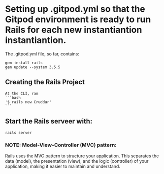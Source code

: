# Setting up .gitpod.yml so that the Gitpod environment is ready to run Rails for each new  instantiantion instantiantion.
The .gitpod.yml file, so far, contains:

    gem install rails
    gem update --system 3.5.5


 ## Creating the Rails Project
    At the CLI, ran 
    ```bash 
    '$ rails new Cruddur' 
    ```

## Start the Rails serveer with:
```bash
rails server
```
    
 ### NOTE: Model-View-Controller (MVC) pattern: 
 Rails uses the MVC pattern to structure your application. This separates the data (model), the presentation (view), and the logic (controller) of your application, making it easier to maintain and understand.   